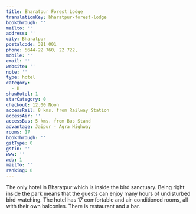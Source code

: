 ```yaml
---
title: Bharatpur Forest Lodge
translationKey: bharatpur-forest-lodge
bookthrough: ''
mailto: ''
address: ''
city: Bharatpur
postalcode: 321 001
phone: 5644-22 760, 22 722,
mobile: ''
email: ''
website: ''
note: ''
type: hotel
category:
  - H
showHotel: 1
starCategory: 0
checkout: 12.00 Noon
accessRail: 8 kms. from Railway Station
accessAir: ''
accessBus: 5 kms. from Bus Stand
advantage: Jaipur - Agra Highway
rooms: 17
bookThrough: ''
gstType: 0
gstin: ''
www: ''
web: 1
mailTo: ''
ranking: 0
---
```







The only hotel in Bharatpur which is inside the bird sanctuary. Being right inside the park means that the guests can enjoy many hours of undisturbed bird-watching. The hotel has 17 comfortable and air-conditioned rooms, all with their own balconies. There is restaurant and a bar.